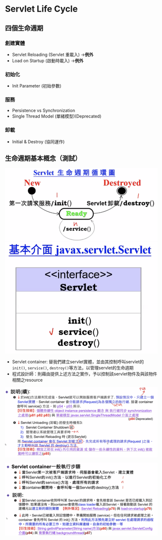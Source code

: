 # Servlet Life Cycle

## 四個生命週期

### 創建實體

* Servlet Reloading \(Servlet 重載入\) -&gt;**例外**
* Load on Startup \(啟動時載入\) -&gt;**例外**

### 初始化

* Init Parameter \(初始參數\)

### 服務

* Persistence vs Synchronization
* Single Thread Model \(單緒模型\)\(Deprecated\)

### 卸載

* Initial & Destroy \(協同運作\)

## 生命週期基本概念（測試）

![servlet life cycle](../../../.gitbook/assets/2020-10-28-10-49-03%20%281%29.png) ![servlet life cycle](../../../.gitbook/assets/2020-10-28-10-52-55%20%282%29.png)

* Servlet container: 替我們建立servlet實體，並由其控制呼叫servlet的`init()`, `service()`, `destroy()`等方法，以管理servlet的生命週期
* 程式設計師：則藉由提供上述方法之實作，予以控制該servlet物件及與該物件相關之resource

  

![&#x7B2C;&#x4E8C;&#x9801;&#x6E2C;&#x8A66;](../../../.gitbook/assets/2020-10-28-11-41-03.png)

![](../../../.gitbook/assets/2020-10-28-11-01-03%20%281%29.png)

